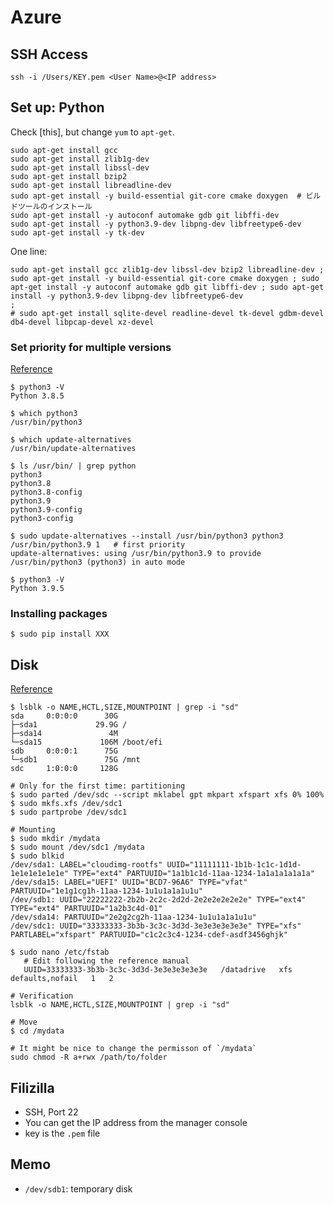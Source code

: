 # Azure


## SSH Access
```terminal
ssh -i /Users/KEY.pem <User Name>@<IP address>
```

## Set up: Python
Check [this], but change `yum` to `apt-get`.

```
sudo apt-get install gcc
sudo apt-get install zlib1g-dev
sudo apt-get install libssl-dev
sudo apt-get install bzip2
sudo apt-get install libreadline-dev
sudo apt-get install -y build-essential git-core cmake doxygen  # ビルドツールのインストール
sudo apt-get install -y autoconf automake gdb git libffi-dev
sudo apt-get install -y python3.9-dev libpng-dev libfreetype6-dev
sudo apt-get install -y tk-dev 
```
One line:
```
sudo apt-get install gcc zlib1g-dev libssl-dev bzip2 libreadline-dev ; sudo apt-get install -y build-essential git-core cmake doxygen ; sudo apt-get install -y autoconf automake gdb git libffi-dev ; sudo apt-get install -y python3.9-dev libpng-dev libfreetype6-dev
;
# sudo apt-get install sqlite-devel readline-devel tk-devel gdbm-devel db4-devel libpcap-devel xz-devel
```

### Set priority for multiple versions
[Reference](https://qiita.com/piyo_parfait/items/5abbe4bee2495a62acdc)

```terminal
$ python3 -V
Python 3.8.5

$ which python3
/usr/bin/python3

$ which update-alternatives
/usr/bin/update-alternatives

$ ls /usr/bin/ | grep python
python3
python3.8
python3.8-config
python3.9
python3.9-config
python3-config

$ sudo update-alternatives --install /usr/bin/python3 python3 /usr/bin/python3.9 1   # first priority
update-alternatives: using /usr/bin/python3.9 to provide /usr/bin/python3 (python3) in auto mode

$ python3 -V
Python 3.9.5
```

### Installing packages
```terminal
$ sudo pip install XXX
```


## Disk
[Reference](https://docs.microsoft.com/en-us/azure/virtual-machines/linux/attach-disk-portal)

```terminal
$ lsblk -o NAME,HCTL,SIZE,MOUNTPOINT | grep -i "sd"
sda     0:0:0:0      30G
├─sda1             29.9G /
├─sda14               4M
└─sda15             106M /boot/efi
sdb     0:0:0:1      75G
└─sdb1               75G /mnt
sdc     1:0:0:0     128G

# Only for the first time: partitioning
$ sudo parted /dev/sdc --script mklabel gpt mkpart xfspart xfs 0% 100%
$ sudo mkfs.xfs /dev/sdc1
$ sudo partprobe /dev/sdc1

# Mounting
$ sudo mkdir /mydata
$ sudo mount /dev/sdc1 /mydata
$ sudo blkid
/dev/sda1: LABEL="cloudimg-rootfs" UUID="11111111-1b1b-1c1c-1d1d-1e1e1e1e1e1e" TYPE="ext4" PARTUUID="1a1b1c1d-11aa-1234-1a1a1a1a1a1a"
/dev/sda15: LABEL="UEFI" UUID="BCD7-96A6" TYPE="vfat" PARTUUID="1e1g1cg1h-11aa-1234-1u1u1a1a1u1u"
/dev/sdb1: UUID="22222222-2b2b-2c2c-2d2d-2e2e2e2e2e2e" TYPE="ext4" TYPE="ext4" PARTUUID="1a2b3c4d-01"
/dev/sda14: PARTUUID="2e2g2cg2h-11aa-1234-1u1u1a1a1u1u"
/dev/sdc1: UUID="33333333-3b3b-3c3c-3d3d-3e3e3e3e3e3e" TYPE="xfs" PARTLABEL="xfspart" PARTUUID="c1c2c3c4-1234-cdef-asdf3456ghjk"

$ sudo nano /etc/fstab
   # Edit following the reference manual
   UUID=33333333-3b3b-3c3c-3d3d-3e3e3e3e3e3e   /datadrive   xfs   defaults,nofail   1   2
      
# Verification
lsblk -o NAME,HCTL,SIZE,MOUNTPOINT | grep -i "sd"

# Move 
$ cd /mydata

# It might be nice to change the permisson of `/mydata`
sudo chmod -R a+rwx /path/to/folder
```

## Filizilla
* SSH, Port 22
* You can get the IP address from the manager console
* key is the `.pem` file


## Memo
* `/dev/sdb1`: temporary disk
